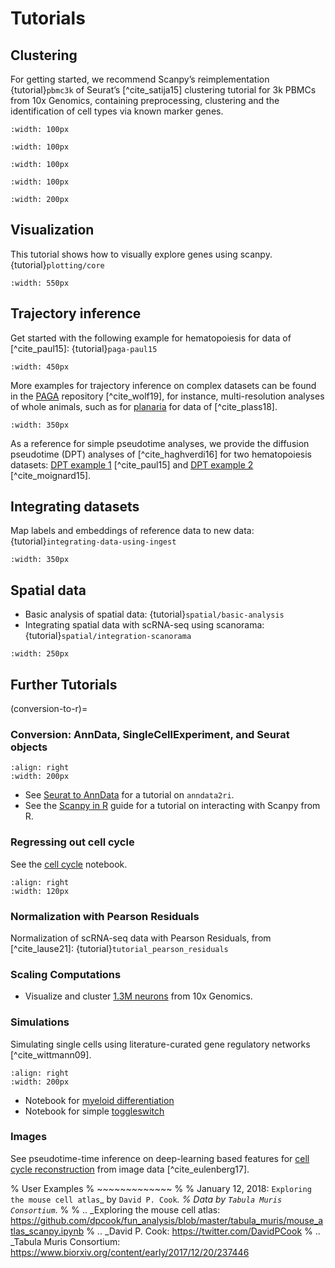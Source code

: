 # Tutorials

## Clustering

For getting started, we recommend Scanpy’s reimplementation {tutorial}`pbmc3k`
of Seurat’s [^cite_satija15] clustering tutorial for 3k PBMCs from 10x Genomics,
containing preprocessing, clustering and the identification of cell types via
known marker genes.

```{image} _static/img/tutorials/170505_seurat/filter_genes_dispersion.png
:width: 100px
```

```{image} _static/img/tutorials/170505_seurat/louvain.png
:width: 100px
```

```{image} _static/img/tutorials/170505_seurat/NKG7.png
:width: 100px
```

```{image} _static/img/tutorials/170505_seurat/violin.png
:width: 100px
```

```{image} _static/img/tutorials/170505_seurat/cell_types.png
:width: 200px
```

## Visualization

This tutorial shows how to visually explore genes using scanpy. {tutorial}`plotting/core`

```{image} _static/img/stacked_violin_dotplot_matrixplot.png
:width: 550px
```

## Trajectory inference

Get started with the following example for hematopoiesis for data of [^cite_paul15]: {tutorial}`paga-paul15`

```{image} _static/img/tutorials/paga_paul15.png
:width: 450px
```

More examples for trajectory inference on complex datasets can be found in the
[PAGA](https://github.com/theislab/paga) repository [^cite_wolf19], for instance, multi-resolution analyses of whole
animals, such as for [planaria] for data of [^cite_plass18].

```{image} _static/img/tutorials/paga_planaria.png
:width: 350px
```

As a reference for simple pseudotime analyses, we provide the diffusion pseudotime (DPT) analyses of [^cite_haghverdi16]
for two hematopoiesis datasets: [DPT example 1] [^cite_paul15] and [DPT example 2] [^cite_moignard15].

## Integrating datasets

Map labels and embeddings of reference data to new data: {tutorial}`integrating-data-using-ingest`

```{image} https://scanpy-tutorials.readthedocs.io/en/latest/_images/integrating-data-using-ingest_21_0.png
:width: 350px
```

## Spatial data

- Basic analysis of spatial data: {tutorial}`spatial/basic-analysis`
- Integrating spatial data with scRNA-seq using scanorama: {tutorial}`spatial/integration-scanorama`

```{image} _static/img/spatial-basic-analysis.png
:width: 250px
```

## Further Tutorials

(conversion-to-r)=

### Conversion: AnnData, SingleCellExperiment, and Seurat objects

```{image} https://github.com/scverse/scanpy-in-R/raw/master/logo.png
:align: right
:width: 200px
```

- See [Seurat to AnnData] for a tutorial on `anndata2ri`.
- See the [Scanpy in R] guide for a tutorial on interacting with Scanpy from R.

### Regressing out cell cycle

See the [cell cycle] notebook.

```{image} _static/img/tutorials/170522_visualizing_one_million_cells/tsne_1.3M.png
:align: right
:width: 120px
```

### Normalization with Pearson Residuals

Normalization of scRNA-seq data with Pearson Residuals, from [^cite_lause21]: {tutorial}`tutorial_pearson_residuals`

### Scaling Computations

- Visualize and cluster [1.3M neurons] from 10x Genomics.

### Simulations

Simulating single cells using literature-curated gene regulatory networks [^cite_wittmann09].

```{image} _static/img/tutorials/170430_krumsiek11/timeseries.png
:align: right
:width: 200px
```

- Notebook for [myeloid differentiation]
- Notebook for simple [toggleswitch]

### Images

See pseudotime-time inference on deep-learning based features for [cell cycle reconstruction] from image data [^cite_eulenberg17].

% User Examples
% ~~~~~~~~~~~~~
%
% January 12, 2018: `Exploring the mouse cell atlas`_ by `David P. Cook`_.
% Data by `Tabula Muris Consortium`_.
%
% .. _Exploring the mouse cell atlas: https://github.com/dpcook/fun_analysis/blob/master/tabula_muris/mouse_atlas_scanpy.ipynb
% .. _David P. Cook: https://twitter.com/DavidPCook
% .. _Tabula Muris Consortium: https://www.biorxiv.org/content/early/2017/12/20/237446

[1.3m neurons]: https://github.com/scverse/scanpy_usage/tree/master/170522_visualizing_one_million_cells
[cell cycle]: https://nbviewer.jupyter.org/github/scverse/scanpy_usage/blob/master/180209_cell_cycle/cell_cycle.ipynb
[cell cycle reconstruction]: https://github.com/scverse/scanpy_usage/tree/master/170529_images
[dpt example 1]: https://nbviewer.jupyter.org/github/scverse/scanpy_usage/blob/master/170502_paul15/paul15.ipynb
[dpt example 2]: https://nbviewer.jupyter.org/github/scverse/scanpy_usage/blob/master/170501_moignard15/moignard15.ipynb
[myeloid differentiation]: https://nbviewer.jupyter.org/github/scverse/scanpy_usage/blob/master/170430_krumsiek11/krumsiek11.ipynb
[planaria]: https://nbviewer.jupyter.org/github/theislab/paga/blob/master/planaria/planaria.ipynb
[scanpy in r]: https://theislab.github.io/scanpy-in-R/
[seurat to anndata]: https://github.com/LuckyMD/Code_snippets/blob/master/Seurat_to_anndata.ipynb
[toggleswitch]: https://nbviewer.jupyter.org/github/scverse/scanpy_usage/blob/master/170430_krumsiek11/toggleswitch.ipynb
